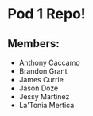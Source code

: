 # **Pod 1 Repo!**


## Members:

- Anthony Caccamo
- Brandon Grant
- James Currie   <!--hi--> 
- Jason Doze
- Jessy Martinez
- La'Tonia Mertica

